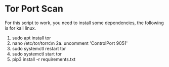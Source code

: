 # Tor Port Scan

For this script to work, you need to install some dependencies, the following is for kali linux.
  1. sudo apt install tor
  2. nano /etc/tor/torrc\n
  2a. uncomment 'ControlPort 9051'
  3. sudo systemctl restart tor
  4. sudo systemctl start tor
  5. pip3 install -r requirements.txt
